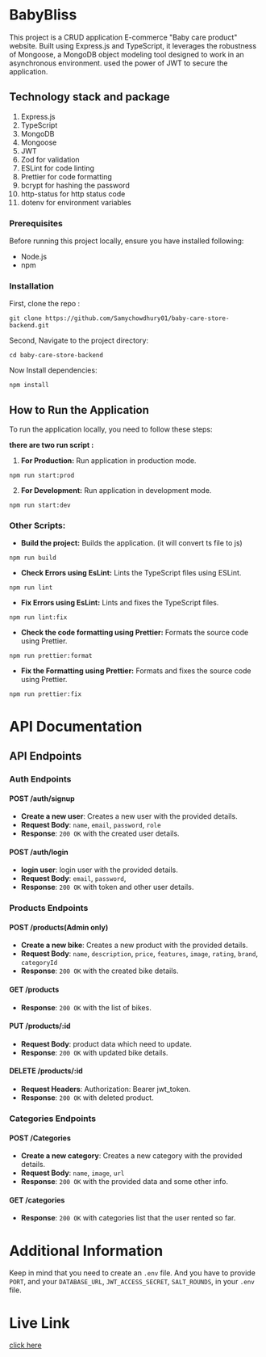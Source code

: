 # BabyBliss

This project is a CRUD application E-commerce "Baby care product" website. Built using Express.js and TypeScript, it leverages the robustness of Mongoose, a MongoDB object modeling tool designed to work in an asynchronous environment. used the power of JWT to secure the application.

## Technology stack and package

1. Express.js
2. TypeScript
3. MongoDB
4. Mongoose
5. JWT
6. Zod for validation
7. ESLint for code linting
8. Prettier for code formatting
9. bcrypt for hashing the password
10. http-status for http status code
11. dotenv for environment variables

### Prerequisites

Before running this project locally, ensure you have installed following:

- Node.js
- npm

### Installation

First, clone the repo :

```
git clone https://github.com/Samychowdhury01/baby-care-store-backend.git

```

Second, Navigate to the project directory:

```
cd baby-care-store-backend

```

Now Install dependencies:

```
npm install

```

## How to Run the Application

To run the application locally, you need to follow these steps:

**there are two run script :**

1. **For Production:** Run application in production mode.

```
npm run start:prod

```

2. **For Development:** Run application in development mode.

```
npm run start:dev

```

### Other Scripts:

- **Build the project:** Builds the application. (it will convert ts file to js)

```
npm run build

```

- **Check Errors using EsLint:** Lints the TypeScript files using ESLint.

```
npm run lint

```

- **Fix Errors using EsLint:** Lints and fixes the TypeScript files.

```
npm run lint:fix

```

- **Check the code formatting using Prettier:** Formats the source code using Prettier.

```
npm run prettier:format

```

- **Fix the Formatting using Prettier:** Formats and fixes the source code using Prettier.

```
npm run prettier:fix

```

# API Documentation

## API Endpoints

### Auth Endpoints

#### POST /auth/signup

- **Create a new user**: Creates a new user with the provided details.
- **Request Body**: `name`, `email`, `password`, `role`
- **Response**: `200 OK` with the created user details.

#### POST /auth/login

- **login user**: login user with the provided details.
- **Request Body**: `email`, `password`,
- **Response**: `200 OK` with token and other user details.

### Products Endpoints

#### POST /products(Admin only)

- **Create a new bike**: Creates a new product with the provided details.
- **Request Body**: `name`, `description`, `price`, `features`, `image`, `rating`, `brand`, `categoryId`
- **Response**: `200 OK` with the created bike details.

#### GET /products

- **Response**: `200 OK` with the list of bikes.

#### PUT /products/:id

- **Request Body**: product data which need to update.
- **Response**: `200 OK` with updated bike details.

#### DELETE /products/:id

- **Request Headers**: Authorization: Bearer jwt_token.
- **Response**: `200 OK` with deleted product.

### Categories Endpoints

#### POST /Categories

- **Create a new category**: Creates a new category with the provided details.
- **Request Body**: `name`, `image`, `url`
- **Response**: `200 OK` with the provided data and some other info.

#### GET /categories

- **Response**: `200 OK` with categories list that the user rented so far.

# Additional Information

Keep in mind that you need to create an `.env` file. And you have to provide `PORT`, and your `DATABASE_URL`, `JWT_ACCESS_SECRET`, `SALT_ROUNDS`, in your `.env` file.

# Live Link

[click here](https://baby-care-store-backend-two.vercel.app/)
